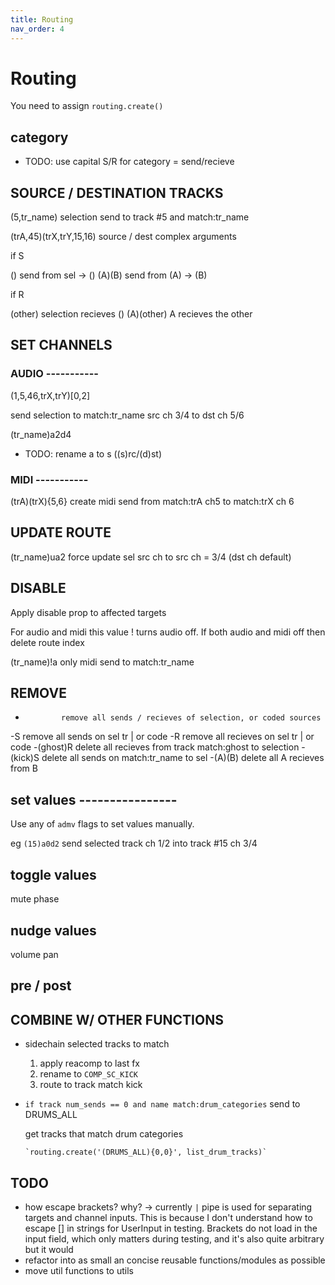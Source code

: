 ```yaml
---
title: Routing
nav_order: 4
---
```


# Routing

You need to assign `routing.create()`

## category ##################################################

- TODO: use capital S/R for category = send/recieve


## SOURCE / DESTINATION TRACKS ##################################


(5,tr_name)               selection send to track #5 and match:tr_name

(trA,45)(trX,trY,15,16)   source / dest complex arguments


if S

()        send from sel -> ()
(A)(B)    send from (A) -> (B)

if R

(other)        selection recieves ()
(A)(other)    A recieves the other


## SET CHANNELS ################################################

### AUDIO -----------


(1,5,46,trX,trY)[0,2]

send selection to match:tr_name src ch 3/4 to dst ch 5/6

(tr_name)a2d4

- TODO: rename a to s ((s)rc/(d)st)

### MIDI -----------

(trA)(trX){5,6}   create midi send from match:trA ch5 to match:trX ch 6

## UPDATE ROUTE ###############################################

(tr_name)ua2      force update sel src ch to src ch = 3/4 (dst ch default)

## DISABLE ###################################################

Apply disable prop to affected targets

For audio and midi this value ! turns audio off. If both audio and midi off
then delete route index

(tr_name)!a     only midi send to match:tr_name

## REMOVE ####################################################

-             remove all sends / recieves of selection, or coded sources
-S            remove all sends on sel tr | or code
-R            remove all recieves on sel tr | or code
-(ghost)R     delete all recieves from track match:ghost to selection
-(kick)S      delete all sends on match:tr_name to sel
-(A)(B)       delete all A recieves from B


## set values ----------------

Use any of `admv` flags to set values manually.

eg `(15)a0d2` send selected track ch 1/2 into track #15 ch 3/4

## toggle values

mute
phase

## nudge values ###############################################

volume
pan

## pre / post ##################################################


## COMBINE W/ OTHER FUNCTIONS ##################################

- sidechain selected tracks to match

    1. apply reacomp to last fx
    2. rename to `COMP_SC_KICK`
    3. route to track match kick

- `if track num_sends == 0 and name match:drum_categories` send to DRUMS_ALL

    get tracks that match drum categories
    
      `routing.create('(DRUMS_ALL){0,0}', list_drum_tracks)`


## TODO

- how escape brackets?
    why? -> currently `|` pipe is used for separating targets and channel inputs.
    This is because I don't understand how to escape [] in strings for UserInput in
    testing. Brackets do not load in the input field, which only matters during testing,
    and it's also quite arbitrary but it would
- refactor into as small an concise reusable functions/modules as possible
- move util functions to utils
